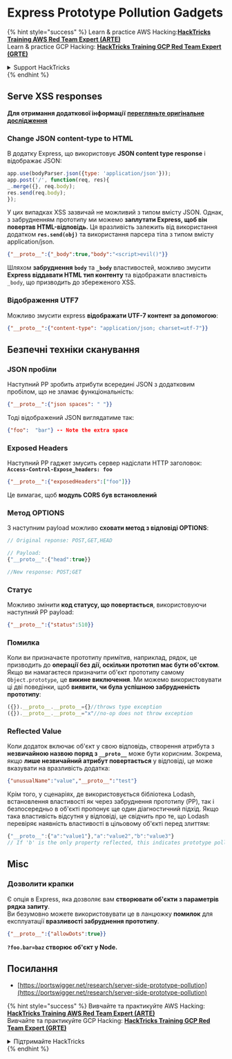 # Express Prototype Pollution Gadgets

{% hint style="success" %}
Learn & practice AWS Hacking:<img src="/.gitbook/assets/arte.png" alt="" data-size="line">[**HackTricks Training AWS Red Team Expert (ARTE)**](https://training.hacktricks.xyz/courses/arte)<img src="/.gitbook/assets/arte.png" alt="" data-size="line">\
Learn & practice GCP Hacking: <img src="/.gitbook/assets/grte.png" alt="" data-size="line">[**HackTricks Training GCP Red Team Expert (GRTE)**<img src="/.gitbook/assets/grte.png" alt="" data-size="line">](https://training.hacktricks.xyz/courses/grte)

<details>

<summary>Support HackTricks</summary>

* Check the [**subscription plans**](https://github.com/sponsors/carlospolop)!
* **Join the** 💬 [**Discord group**](https://discord.gg/hRep4RUj7f) or the [**telegram group**](https://t.me/peass) or **follow** us on **Twitter** 🐦 [**@hacktricks\_live**](https://twitter.com/hacktricks\_live)**.**
* **Share hacking tricks by submitting PRs to the** [**HackTricks**](https://github.com/carlospolop/hacktricks) and [**HackTricks Cloud**](https://github.com/carlospolop/hacktricks-cloud) github repos.

</details>
{% endhint %}

## Serve XSS responses

**Для отримання додаткової інформації** [**перегляньте оригінальне дослідження**](https://portswigger.net/research/server-side-prototype-pollution)

### Change JSON content-type to HTML

В додатку Express, що використовує **JSON content type response** і відображає JSON:
```javascript
app.use(bodyParser.json({type: 'application/json'}));
app.post('/', function(req, res){
_.merge({}, req.body);
res.send(req.body);
});
```
У цих випадках XSS зазвичай не можливий з типом вмісту JSON. Однак, з забрудненням прототипу ми можемо **заплутати Express, щоб він повертав HTML-відповідь.** Ця вразливість залежить від використання додатком **`res.send(obj)`** та використання парсера тіла з типом вмісту application/json.
```json
{"__proto__":{"_body":true,"body":"<script>evil()"}}
```
Шляхом **забруднення** **`body`** та **`_body`** властивостей, можливо змусити **Express віддавати HTML тип контенту** та відображати властивість `_body`, що призводить до збереженого XSS.

### Відображення UTF7

Можливо змусити express **відображати UTF-7 контент за допомогою**:
```json
{"__proto__":{"content-type": "application/json; charset=utf-7"}}
```
## Безпечні техніки сканування

### JSON пробіли

Наступний PP зробить атрибути всередині JSON з додатковим пробілом, що не зламає функціональність:
```json
{"__proto__":{"json spaces": " "}}
```
Тоді відображений JSON виглядатиме так:
```json
{"foo":  "bar"} -- Note the extra space
```
### Exposed Headers

Наступний PP гаджет змусить сервер надіслати HTTP заголовок: **`Access-Control-Expose_headers: foo`**
```json
{"__proto__":{"exposedHeaders":["foo"]}}
```
Це вимагає, щоб **модуль CORS був встановлений**

### **Метод OPTIONS**

З наступним payload можливо **сховати метод з відповіді OPTIONS**:
```javascript
// Original reponse: POST,GET,HEAD

// Payload:
{"__proto__":{"head":true}}

//New response: POST;GET
```
### **Статус**

Можливо змінити **код статусу, що повертається**, використовуючи наступний PP payload:
```json
{"__proto__":{"status":510}}
```
### Помилка

Коли ви призначаєте прототипу примітив, наприклад, рядок, це призводить до **операції без дії, оскільки прототип має бути об'єктом**. Якщо ви намагаєтеся призначити об'єкт прототипу самому `Object.prototype`, це **викине виключення**. Ми можемо використовувати ці дві поведінки, щоб **виявити, чи була успішною забрудненість прототипу**:
```javascript
({}).__proto__.__proto__={}//throws type exception
({}).__proto__.__proto__="x"//no-op does not throw exception
```
### Reflected Value

Коли додаток включає об'єкт у свою відповідь, створення атрибута з **незвичайною назвою поряд з `__proto__`** може бути корисним. Зокрема, якщо **лише незвичайний атрибут повертається** у відповіді, це може вказувати на вразливість додатка:
```json
{"unusualName":"value","__proto__":"test"}
```
Крім того, у сценаріях, де використовується бібліотека Lodash, встановлення властивості як через забруднення прототипу (PP), так і безпосередньо в об'єкті пропонує ще один діагностичний підхід. Якщо така властивість відсутня у відповіді, це свідчить про те, що Lodash перевіряє наявність властивості в цільовому об'єкті перед злиттям:
```javascript
{"__proto__":{"a":"value1"},"a":"value2","b":"value3"}
// If 'b' is the only property reflected, this indicates prototype pollution in Lodash
```
## Misc

### Дозволити крапки

Є опція в Express, яка дозволяє вам **створювати об'єкти з параметрів рядка запиту**.\
Ви безумовно можете використовувати це в ланцюжку **помилок** для експлуатації **вразливості забруднення прототипу**.
```json
{"__proto__":{"allowDots":true}}
```
**`?foo.bar=baz` створює об'єкт у Node.**

## Посилання

* [https://portswigger.net/research/server-side-prototype-pollution](https://portswigger.net/research/server-side-prototype-pollution)


{% hint style="success" %}
Вивчайте та практикуйте AWS Hacking:<img src="/.gitbook/assets/arte.png" alt="" data-size="line">[**HackTricks Training AWS Red Team Expert (ARTE)**](https://training.hacktricks.xyz/courses/arte)<img src="/.gitbook/assets/arte.png" alt="" data-size="line">\
Вивчайте та практикуйте GCP Hacking: <img src="/.gitbook/assets/grte.png" alt="" data-size="line">[**HackTricks Training GCP Red Team Expert (GRTE)**<img src="/.gitbook/assets/grte.png" alt="" data-size="line">](https://training.hacktricks.xyz/courses/grte)

<details>

<summary>Підтримайте HackTricks</summary>

* Перевірте [**плани підписки**](https://github.com/sponsors/carlospolop)!
* **Приєднуйтесь до** 💬 [**групи Discord**](https://discord.gg/hRep4RUj7f) або [**групи telegram**](https://t.me/peass) або **слідкуйте** за нами в **Twitter** 🐦 [**@hacktricks\_live**](https://twitter.com/hacktricks\_live)**.**
* **Діліться хакерськими трюками, надсилаючи PR до** [**HackTricks**](https://github.com/carlospolop/hacktricks) та [**HackTricks Cloud**](https://github.com/carlospolop/hacktricks-cloud) репозиторіїв на github.

</details>
{% endhint %}
